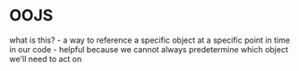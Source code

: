 # OOJS

 what is this? 
    - a way to reference a specific object at a specific point in time in our code 
    - helpful because we cannot always predetermine which object we'll need to act on
